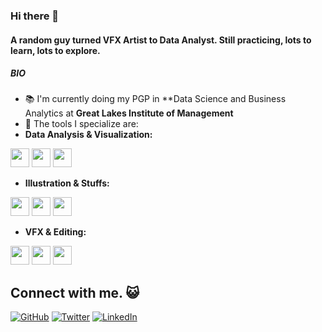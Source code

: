 ### Hi there 👋

#### A random guy turned VFX Artist to Data Analyst. Still practicing, lots to learn, lots to explore. 

##### BIO

- :books: I'm currently doing my PGP in **Data Science and Business Analytics at **Great Lakes Institute of Management**
- :wrench: The tools I specialize are:
-  **Data Analysis & Visualization:**

<code><img height="30" src="https://cdn-icons-png.flaticon.com/512/5968/5968350.png"></code>
<code><img height="30" src="https://cdn-icons-png.flaticon.com/512/732/732220.png"></code>
<code><img height="30" src="https://upload.wikimedia.org/wikipedia/commons/4/4b/Tableau_Logo.png"></code>

- **Illustration & Stuffs:**

<code><img height="30" src="https://cdn-icons-png.flaticon.com/512/5968/5968472.png"></code>
<code><img height="30" src="https://cdn-icons-png.flaticon.com/512/5968/5968520.png"></code>
<code><img height="30" src="https://cdn-icons-png.flaticon.com/512/5968/5968705.png"></code>

- **VFX & Editing:**

<code><img height="30" src="https://mpng.subpng.com/20180413/zrq/kisspng-rendering-iray-3d-computer-graphics-cinema-4d-comp-cine-5ad1407ba8a960.8575420215236629716909.jpg"></code>
<code><img height="30" src="https://cdn-icons-png.flaticon.com/512/5968/5968525.png"></code>
<code><img height="30" src="https://download.blender.org/branding/blender_logo_socket.png"></code>

## Connect with me. :smiley_cat:

[![GitHub](icons/github.png)](https://github.com/BhuvaneshDaran/)
[![Twitter](icons/twitter.png)](https://twitter.com/Bhuvanesh_Daran/)
[![LinkedIn](icons/linkedin.png)](https://www.linkedin.com/in/bhuvanendiran/)
